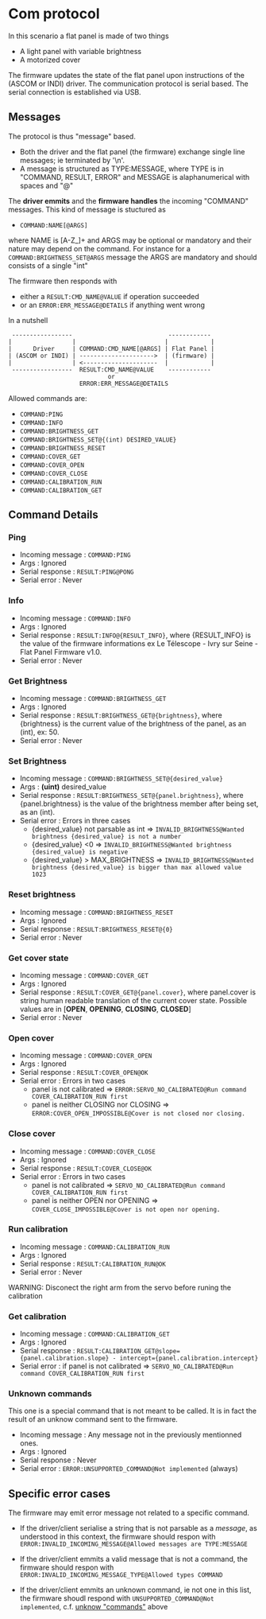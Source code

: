 # Com protocol

In this scenario a flat panel is made of two things
- A light panel with variable brightness
- A motorized cover

The firmware updates the state of the flat panel upon instructions of the (ASCOM or INDI) driver. The communication protocol is serial based. The serial connection is established via USB.  

## Messages 

The protocol is thus "message" based. 
- Both the driver and the flat panel (the firmware) exchange single line messages; ie terminated by '\n'.
- A message is structured as TYPE:MESSAGE, where TYPE is in "COMMAND, RESULT, ERROR" and MESSAGE is alaphanumerical with spaces and "@"

The **driver emmits** and the **firmware handles** the incoming "COMMAND" messages. This kind of message is stuctured as 

- `COMMAND:NAME[@ARGS]` 

where NAME is [A-Z_]+ and ARGS may be optional or mandatory and their nature may depend on the command. For instance for a `COMMAND:BRIGHTNESS_SET@ARGS` message the ARGS are mandatory and should consists of a single "int"

The firmware then responds with 
- either a `RESULT:CMD_NAME@VALUE`   if operation succeeded
- or an `ERROR:ERR_MESSAGE@DETAILS` if anything went wrong

In a nutshell

     -----------------                           ------------
    |                 |                         |            |
    |      Driver     | COMMAND:CMD_NAME[@ARGS] | Flat Panel |
    | (ASCOM or INDI) | --------------------->  | (firmware) |
    |                 | <---------------------  |            |
     -----------------  RESULT:CMD_NAME@VALUE    ------------
                                or
                        ERROR:ERR_MESSAGE@DETAILS

Allowed commands are:
- `COMMAND:PING`
- `COMMAND:INFO`
- `COMMAND:BRIGHTNESS_GET`
- `COMMAND:BRIGHTNESS_SET@{(int) DESIRED_VALUE}`
- `COMMAND:BRIGHTNESS_RESET`
- `COMMAND:COVER_GET`
- `COMMAND:COVER_OPEN`
- `COMMAND:COVER_CLOSE`
- `COMMAND:CALIBRATION_RUN`
- `COMMAND:CALIBRATION_GET`

## Command Details 

### Ping 

- Incoming message :  `COMMAND:PING`
- Args             :  Ignored
- Serial response  :  `RESULT:PING@PONG`
- Serial error     :  Never 
  
### Info 

- Incoming message : `COMMAND:INFO`
- Args             : Ignored
- Serial response  : `RESULT:INFO@{RESULT_INFO}`, where {RESULT_INFO} is the value of the firmware informations ex Le Télescope - Ivry sur Seine - Flat Panel Firmware v1.0.
- Serial error     : Never 

### Get Brightness

- Incoming message : `COMMAND:BRIGHTNESS_GET`
- Args             : Ignored
- Serial response  : `RESULT:BRIGHTNESS_GET@{brightness}`, where {brightness} is the current value of the brightness of the panel, as an (int), ex: 50.
- Serial error     : Never

### Set Brightness

- Incoming message : `COMMAND:BRIGHTNESS_SET@{desired_value}`
- Args             : **(uint)** desired_value
- Serial response  : `RESULT:BRIGHTNESS_SET@{panel.brightness}`, where {panel.brightness} is the value of the  brightness member after being set, as an (int).
- Serial error     : Errors in three cases
  - {desired_value} not parsable as int => `INVALID_BRIGHTNESS@Wanted brightness {desired_value} is not a number`
  - {desired_value} <0                  => `INVALID_BRIGHTNESS@Wanted brightness {desired_value} is negative`
  - {desired_value} >  MAX_BRIGHTNESS   => `INVALID_BRIGHTNESS@Wanted brightness {desired_value} is bigger than max allowed value 1023`

### Reset brightness

- Incoming message : `COMMAND:BRIGHTNESS_RESET`
- Args             : Ignored
- Serial response  : `RESULT:BRIGHTNESS_RESET@{0}`
- Serial error     : Never

### Get cover state 

- Incoming message : `COMMAND:COVER_GET`
- Args             : Ignored
- Serial response  : `RESULT:COVER_GET@{panel.cover}`, where panel.cover is string human readable translation of the current cover state. Possible values are in [**OPEN**, **OPENING**, **CLOSING**, **CLOSED**]
- Serial error     : Never

### Open cover

- Incoming message : `COMMAND:COVER_OPEN`
- Args             : Ignored
- Serial response  : `RESULT:COVER_OPEN@OK`
- Serial error     : Errors in two cases
  - panel is not calibrated              => `ERROR:SERVO_NO_CALIBRATED@Run command COVER_CALIBRATION_RUN first`
  - panel is neither CLOSING nor CLOSING => `ERROR:COVER_OPEN_IMPOSSIBLE@Cover is not closed nor closing.`

### Close cover

- Incoming message : `COMMAND:COVER_CLOSE`
- Args             : Ignored
- Serial response  : `RESULT:COVER_CLOSE@OK`
- Serial error     : Errors in two cases
  - panel is not calibrated              => `SERVO_NO_CALIBRATED@Run command COVER_CALIBRATION_RUN first`
  - panel is neither OPEN nor OPENING    => `COVER_CLOSE_IMPOSSIBLE@Cover is not open nor opening.`


### Run calibration

- Incoming message : `COMMAND:CALIBRATION_RUN`
- Args             : Ignored
- Serial response  : `RESULT:CALIBRATION_RUN@OK`
- Serial error     : Never

WARNING: Disconect the right arm from the servo before runing the calibration

### Get calibration

- Incoming message : `COMMAND:CALIBRATION_GET`
- Args             : Ignored
- Serial response  : `RESULT:CALIBRATION_GET@slope={panel.calibration.slope} - intercept={panel.calibration.intercept}`
- Serial error     : if panel is not calibrated => `SERVO_NO_CALIBRATED@Run command COVER_CALIBRATION_RUN first`

### Unknown commands

This one is a special command that is not meant to be called. It is in fact the result of an unknow command sent to the firmware.

- Incoming message : Any message not in the previously mentionned ones.
- Args             : Ignored
- Serial response  : Never
- Serial error     : `ERROR:UNSUPPORTED_COMMAND@Not implemented` (always)

## Specific error cases

The firmware may emit error message not related to a specific command. 

- If the driver/client serialise a string  that is not parsable as a *message*, as understood in this context, the firmware should respon with `ERROR:INVALID_INCOMING_MESSAGE@Allowed messages are TYPE:MESSAGE`

- If the driver/client emmits a valid message that is not a command, the firmware should respon with `ERROR:INVALID_INCOMING_MESSAGE_TYPE@Allowed types COMMAND`

- If the driver/client emmits an unknown command, ie not one in this list, the firmware shoudl respond with `UNSUPPORTED_COMMAND@Not implemented`, c.f. [unknow "commands"](#unknown-commands) above
